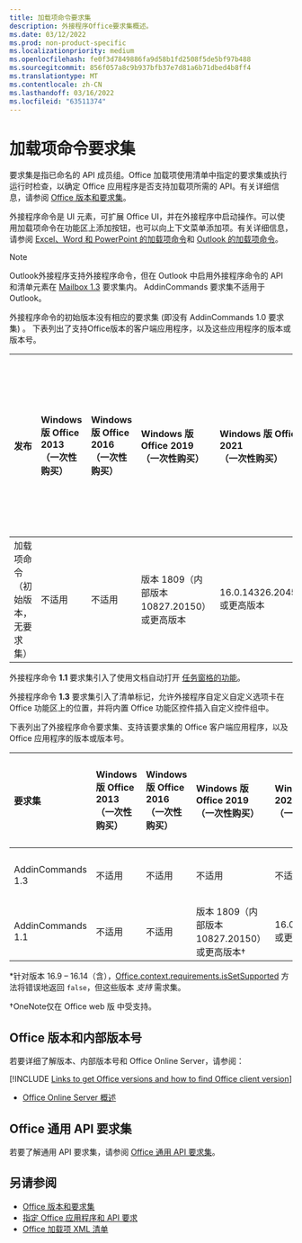 ```yaml
---
title: 加载项命令要求集
description: 外接程序Office要求集概述。
ms.date: 03/12/2022
ms.prod: non-product-specific
ms.localizationpriority: medium
ms.openlocfilehash: fe0f3d7849886fa9d58b1fd2508f5de5bf97b488
ms.sourcegitcommit: 856f057a8c9b937bfb37e7d81a6b71dbed4b8ff4
ms.translationtype: MT
ms.contentlocale: zh-CN
ms.lasthandoff: 03/16/2022
ms.locfileid: "63511374"
---
```

# <a name="add-in-commands-requirement-sets"></a>加载项命令要求集

要求集是指已命名的 API 成员组。Office 加载项使用清单中指定的要求集或执行运行时检查，以确定 Office 应用程序是否支持加载项所需的 API。有关详细信息，请参阅 [Office 版本和要求集](../../develop/office-versions-and-requirement-sets.md)。

外接程序命令是 UI 元素，可扩展 Office UI，并在外接程序中启动操作。可以使用加载项命令在功能区上添加按钮，也可以向上下文菜单添加项。有关详细信息，请参阅 [Excel、Word 和 PowerPoint 的加载项命令](../../design/add-in-commands.md)和 [Outlook 的加载项命令](../../outlook/add-in-commands-for-outlook.md)。

> [!NOTE]
> Outlook外接程序支持外接程序命令，但在 Outlook 中启用外接程序命令的 API 和清单元素在 [Mailbox 1.3](../objectmodel/requirement-set-1.3/outlook-requirement-set-1.3.md) 要求集内。 AddinCommands 要求集不适用于Outlook。

外接程序命令的初始版本没有相应的要求集 (即没有 AddinCommands 1.0 要求集) 。 下表列出了支持Office版本的客户端应用程序，以及这些应用程序的版本或版本号。  

| 发布   |  Windows 版 Office 2013<br>（一次性购买） | Windows 版 Office 2016<br>（一次性购买） | Windows 版 Office 2019<br>（一次性购买） | Windows 版 Office 2021<br>（一次性购买） | Windows 版 Office<br> (订阅)    |  iPad 版 Office<br> (订阅)   |  Mac 版 Office<br> (两个订阅<br> 和一次购买 Office Mac 2019 及更高版本)    | Office 网页版  |
|:-----|:-----|:-----|:-----|:-----|:-----|:-----|:-----|:-----|
| 加载项命令（初始版本，无要求集） | 不适用 | 不适用 | 版本 1809（内部版本 10827.20150）或更高版本| 16.0.14326.20454 或更高版本 |版本 1603（内部版本 6769.0000）或更高版本 | 不适用 | 15.33 或更高版本| 2016 年 1 月 |

外接程序命令 **1.1** 要求集引入了使用文档自动打开 [任务窗格的功能](../../develop/automatically-open-a-task-pane-with-a-document.md)。

外接程序命令 **1.3** 要求集引入了清单标记，允许外接程序自定义自定义选项卡在 Office 功能区上的位置，并将内置 Office 功能区控件插入自定义控件组中。

下表列出了外接程序命令要求集、支持该要求集的 Office 客户端应用程序，以及 Office 应用程序的版本或版本号。

|  要求集  |  Windows 版 Office 2013<br>（一次性购买） | Windows 版 Office 2016<br>（一次性购买） | Windows 版 Office 2019<br>（一次性购买） |  Windows 版 Office 2021<br>（一次性购买） | Windows 版 Office<br> (订阅)    |  iPad 版 Office<br> (订阅)   |  Mac 版 Office<br> (两个订阅<br> 和一次购买 Office Mac 2019 及更高版本)    | Office 网页版  |  
|:-----|:-----|:-----|:-----|:-----|:-----|:-----|:-----|:-----|
| AddinCommands 1.3  | 不适用 | 不适用 | 不适用 | 不适用 | 版本 2204 (内部版本 14827.10000) 或更高版本 | 不适用 | 16.57.105.0 或更高版本 | 2020 年 11 月 |
| AddinCommands 1.1  | 不适用 | 不适用  | 版本 1809（内部版本 10827.20150）或更高版本&dagger; | 16.0.14326.20454 或更高版本&dagger; | 版本 1705（内部版本 8121.1000）或更高版本&dagger; | 不适用 | 15.34 或更高版本&dagger;\*| 2017 年 5 月 |

\*针对版本 16.9 &ndash; 16.14（含），[Office.context.requirements.isSetSupported](/javascript/api/office/office.requirementsetsupport#office-office-requirementsetsupport-issetsupported-member(1)) 方法将错误地返回 `false`，但这些版本 *支持* 需求集。

&dagger;OneNote仅在 Office web 版 中受支持。

## <a name="office-versions-and-build-numbers"></a>Office 版本和内部版本号

若要详细了解版本、内部版本号和 Office Online Server，请参阅：

[!INCLUDE [Links to get Office versions and how to find Office client version](../../includes/links-get-office-versions-builds.md)]
- [Office Online Server 概述](/officeonlineserver/office-online-server-overview)

## <a name="office-common-api-requirement-sets"></a>Office 通用 API 要求集

若要了解通用 API 要求集，请参阅 [Office 通用 API 要求集](office-add-in-requirement-sets.md)。

## <a name="see-also"></a>另请参阅

- [Office 版本和要求集](../../develop/office-versions-and-requirement-sets.md)
- [指定 Office 应用程序和 API 要求](../../develop/specify-office-hosts-and-api-requirements.md)
- [Office 加载项 XML 清单](../../develop/add-in-manifests.md)
